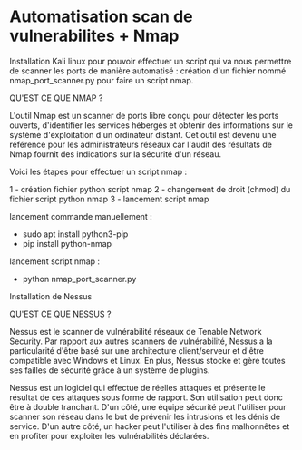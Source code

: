 # Automatisation scan de vulnerabilites + Nmap
Installation Kali linux pour pouvoir effectuer un script qui va nous permettre de scanner les ports de manière automatisé : 
création d'un fichier nommé nmap_port_scanner.py pour faire un script nmap. 

QU'EST CE QUE NMAP ? 

L'outil Nmap est un scanner de ports libre conçu pour détecter les ports ouverts, d'identifier les services hébergés et obtenir des informations sur le système d'exploitation d'un ordinateur distant. 
Cet outil est devenu une référence pour les administrateurs réseaux car l'audit des résultats de Nmap fournit des indications sur la sécurité d'un réseau. 

Voici les étapes pour effectuer un script nmap :

1 - création fichier python script nmap
2 - changement de droit (chmod) du fichier script python nmap
3 - lancement script nmap 

lancement commande manuellement : 
- sudo apt install python3-pip
- pip install python-nmap

lancement script nmap :
- python nmap_port_scanner.py






Installation de Nessus 

QU'EST CE QUE NESSUS ? 

Nessus est le scanner de vulnérabilité réseaux de Tenable Network Security. Par rapport aux autres scanners de vulnérabilité, Nessus a la particularité d'être basé sur une architecture client/serveur et d'être compatible avec Windows et Linux. En plus, Nessus stocke et gère toutes ses failles de sécurité grâce à un système de plugins.

Nessus est un logiciel qui effectue de réelles attaques et présente le résultat de ces attaques sous forme de rapport. Son utilisation peut donc être à double tranchant. D'un côté, une équipe sécurité peut l'utiliser pour scanner son réseau dans le but de prévenir les intrusions et les dénis de service. D'un autre côté, un hacker peut l'utiliser à des fins malhonnêtes et en profiter pour exploiter les vulnérabilités déclarées.
